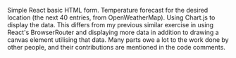Simple React basic HTML form. Temperature forecast for the desired location (the next 40 entries, from OpenWeatherMap). Using Chart.js to display the data. This differs from my previous similar exercise in using React's BrowserRouter and displaying more data in addition to drawing a canvas element utilising that data. Many parts owe a lot to the work done by other people, and their contributions are mentioned in the code comments.
